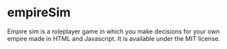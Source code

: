 # empireSim
Empire sim is a roleplayer game in which you make decisions for your own empire made in HTML and Javascript. It is available under the MIT license.
